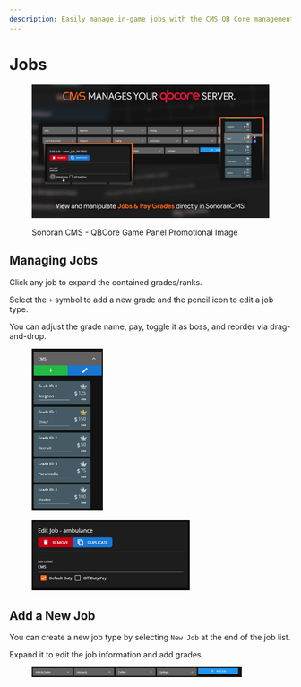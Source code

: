 ```yaml
---
description: Easily manage in-game jobs with the CMS QB Core management panel!
---
```


# Jobs

<figure><img src="../../../.gitbook/assets/qbcore_jobs.png" alt=""><figcaption><p>Sonoran CMS - QBCore Game Panel Promotional Image</p></figcaption></figure>

## Managing Jobs

Click any job to expand the contained grades/ranks.

Select the `+` symbol to add a new grade and the pencil icon to edit a job type.

You can adjust the grade name, pay, toggle it as boss, and reorder via drag-and-drop.

<div align="left">

<figure><img src="../../../.gitbook/assets/image (25) (1) (1).png" alt="" width="127"><figcaption></figcaption></figure>

 

<figure><img src="../../../.gitbook/assets/image (19).png" alt="" width="282"><figcaption></figcaption></figure>

</div>

## Add a New Job

You can create a new job type by selecting `New Job` at the end of the job list.

Expand it to edit the job information and add grades.

<figure><img src="../../../.gitbook/assets/image (21).png" alt="" width="375"><figcaption></figcaption></figure>
